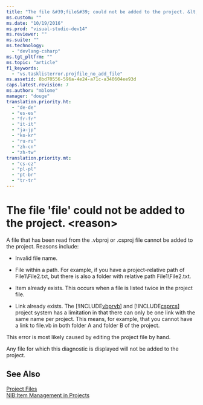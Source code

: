 ```yaml
---
title: "The file &#39;file&#39; could not be added to the project. &lt;reason&gt; | Microsoft Docs"
ms.custom: ""
ms.date: "10/19/2016"
ms.prod: "visual-studio-dev14"
ms.reviewer: ""
ms.suite: ""
ms.technology: 
  - "devlang-csharp"
ms.tgt_pltfrm: ""
ms.topic: "article"
f1_keywords: 
  - "vs.tasklisterror.projfile_no_add_file"
ms.assetid: 8bd70556-596a-4e24-a71c-a340604ee93d
caps.latest.revision: 7
ms.author: "mblome"
manager: "douge"
translation.priority.ht: 
  - "de-de"
  - "es-es"
  - "fr-fr"
  - "it-it"
  - "ja-jp"
  - "ko-kr"
  - "ru-ru"
  - "zh-cn"
  - "zh-tw"
translation.priority.mt: 
  - "cs-cz"
  - "pl-pl"
  - "pt-br"
  - "tr-tr"
---
```

# The file &#39;file&#39; could not be added to the project. &lt;reason&gt;
A file that has been read from the .vbproj or .csproj file cannot be added to the project. Reasons include:  
  
-   Invalid file name.  
  
-   File within a path. For example, if you have a project-relative path of File1\File2.txt, but there is also a folder with relative path File1\File2.txt.  
  
-   Item already exists. This occurs when a file is listed twice in the project file.  
  
-   Link already exists. The [!INCLUDE[vbprvb](../code-quality/includes/vbprvb_md.md)] and [!INCLUDE[csprcs](../data-tools/includes/csprcs_md.md)] project system has a limitation in that there can only be one link with the same name per project. This means, for example, that you cannot have a link to file.vb in both folder A and folder B of the project.  
  
 This error is most likely caused by editing the project file by hand.  
  
 Any file for which this diagnostic is displayed will not be added to the project.  
  
## See Also  
 [Project Files](../Topic/Project%20Files.md)   
 [NIB:Item Management in Projects](http://msdn.microsoft.com/en-us/762e606b-7f44-4b66-97a1-e30a703654a0)
